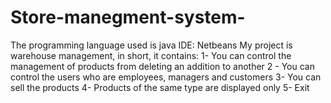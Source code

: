 # Store-manegment-system-
The programming language used is java
IDE: Netbeans
My project is warehouse management, in short, it contains: 
1- You can control the management of products from deleting an addition to another 
2 - You can control the users who are employees, managers and customers
3- You can sell the products 
4- Products of the same type are displayed only 
5- Exit
